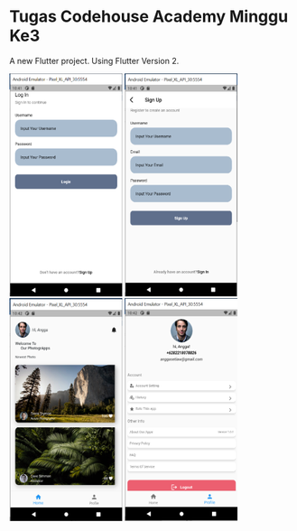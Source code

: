 # Tugas Codehouse Academy Minggu Ke3
A new Flutter project. Using Flutter Version 2.

<img src="https://raw.githubusercontent.com/anggasetiawanw/Tugas-Minggu3-CodehouseAcademy/main/photoapps/screenshot/Capture.PNG" width="200" height="395">
<img src="https://raw.githubusercontent.com/anggasetiawanw/Tugas-Minggu3-CodehouseAcademy/main/photoapps/screenshot/Capture1.PNG" width="200" height="395">
<img src="https://raw.githubusercontent.com/anggasetiawanw/Tugas-Minggu3-CodehouseAcademy/main/photoapps/screenshot/Capture2.PNG" width="200" height="395">
<img src="https://raw.githubusercontent.com/anggasetiawanw/Tugas-Minggu3-CodehouseAcademy/main/photoapps/screenshot/Capture3.PNG" width="200" height="395">
